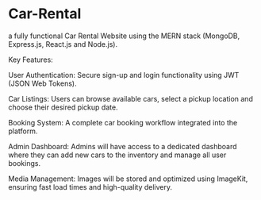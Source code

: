 ﻿# Car-Rental

a fully functional Car Rental Website using the MERN stack (MongoDB, Express.js, React.js and Node.js).

Key Features:

User Authentication: Secure sign-up and login functionality using JWT (JSON Web Tokens).

Car Listings: Users can browse available cars, select a pickup location and choose their desired pickup date.

Booking System: A complete car booking workflow integrated into the platform.

Admin Dashboard: Admins will have access to a dedicated dashboard where they can add new cars to the inventory and manage all user bookings.

Media Management: Images will be stored and optimized using ImageKit, ensuring fast load times and high-quality delivery.
